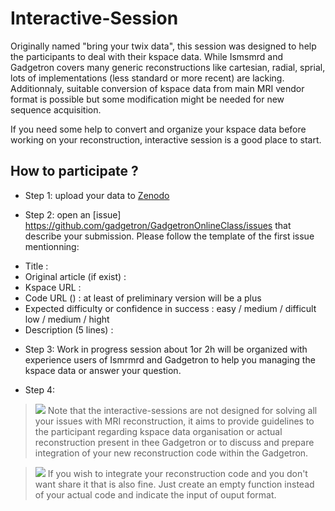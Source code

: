 # Interactive-Session

Originally named "bring your twix data", this session was designed to help the participants to deal with their kspace data. While Ismsmrd and Gadgetron covers many generic reconstructions like cartesian, radial, sprial, lots of implementations (less standard or more recent) are lacking. Additionnaly, suitable conversion of kspace data from main MRI vendor format is possible but some modification might be needed for new sequence acquisition.

If you need some help to convert and organize your kspace data before working on your reconstruction, interactive session is a good place to start. 




## How to participate ?

* Step 1: upload your data to [Zenodo](https://zenodo.org/)

* Step 2: open an [issue] https://github.com/gadgetron/GadgetronOnlineClass/issues that describe your submission. Please follow the template of the first issue mentionning:

 - Title : 
 - Original article (if exist) :
 - Kspace URL : 
 - Code URL () : at least of preliminary version will be a plus 
 - Expected difficulty or confidence in success : easy / medium / difficult low / medium / hight
 - Description (5 lines) : 



* Step 3: Work in progress session about 1or 2h will be organized with experience users of Ismrmrd and Gadgetron to help you managing the kspace data or answer your question. 

* Step 4: 

> <img src="https://img.shields.io/badge/-important-red"/>
> Note that the interactive-sessions are not designed for solving all
> your issues with MRI reconstruction, it aims to provide guidelines 
> to the participant regarding kspace data organisation or actual 
> reconstruction present in thee Gadgetron or to discuss and prepare 
> integration of your new reconstruction code within the Gadgetron.


> <img src="https://img.shields.io/badge/-important-red"/>
> If you wish to integrate your reconstruction code and 
> you don't want share it that is also fine. Just create 
> an empty function instead of your actual code and 
> indicate the input of ouput format.  






